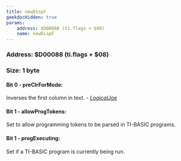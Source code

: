 ```yaml
---
title: newDispF
geekdocHidden: true
params:
    address: $D00088 (ti.flags + $08)
    name: newDispF
---
```


### Address: $D00088 (ti.flags + $08)

### Size: 1 byte

#### Bit 0 - preClrForMode:
Inverses the first column in text. *- [LogicalJoe](https://github.com/logicaljoe)*

#### Bit 1 - allowProgTokens:
Set to allow programming tokens to be parsed in TI-BASIC programs.

#### Bit 1 - progExecuting:
Set if a TI-BASIC program is currently being run.
